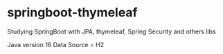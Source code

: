 # springboot-thymeleaf

Studying SpringBoot with JPA, thymeleaf, Spring Security and others libs 

Java version 16
Data Source = H2
